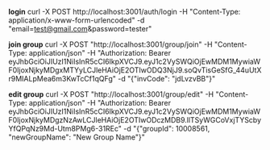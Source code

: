 **login**
curl -X POST http://localhost:3001/auth/login -H "Content-Type: application/x-www-form-urlencoded" -d "email=test@gmail.com&password=tester"

**join group**
curl -X POST "http://localhost:3001/group/join" -H "Content-Type: application/json" -H "Authorization: Bearer eyJhbGciOiJIUzI1NiIsInR5cCI6IkpXVCJ9.eyJ1c2VySWQiOjEwMDM1MywiaWF0IjoxNjkyMDgxMTYyLCJleHAiOjE2OTIwODQ3NjJ9.soQvTisGeSfG_44uUtXr9MIALpMea6m3KwTcCf1qQFg" -d "{\"invCode\": \"jdLvzvBB\"}"

**edit group**
curl -X POST "http://localhost:3001/group/edit" -H "Content-Type: application/json" -H "Authorization: Bearer eyJhbGciOiJIUzI1NiIsInR5cCI6IkpXVCJ9.eyJ1c2VySWQiOjEwMDM1MywiaWF0IjoxNjkyMDgzNzAwLCJleHAiOjE2OTIwODczMDB9.llTSyWGCoVxjTYScbyYfQPqNz9Md-Utm8PMg6-31REc" -d "{\"groupId\": 10008561, \"newGroupName\": \"New Group Name\"}"
